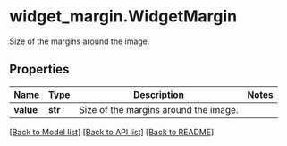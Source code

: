 # widget_margin.WidgetMargin

Size of the margins around the image.
## Properties
Name | Type | Description | Notes
------------ | ------------- | ------------- | -------------
**value** | **str** | Size of the margins around the image. | 

[[Back to Model list]](../README.md#documentation-for-models) [[Back to API list]](../README.md#documentation-for-api-endpoints) [[Back to README]](../README.md)


